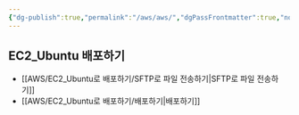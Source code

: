 ```yaml
---
{"dg-publish":true,"permalink":"/aws/aws/","dgPassFrontmatter":true,"noteIcon":""}
---
```



## EC2_Ubuntu 배포하기
- [[AWS/EC2_Ubuntu로 배포하기/SFTP로 파일 전송하기\|SFTP로 파일 전송하기]]
- [[AWS/EC2_Ubuntu로 배포하기/배포하기\|배포하기]]




